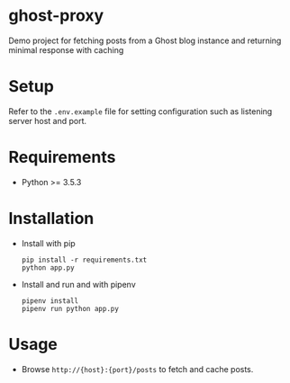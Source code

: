 # ghost-proxy
Demo project for fetching posts from a Ghost blog instance and returning minimal response with caching

# Setup
Refer to the `.env.example` file for setting configuration such as listening server host and port.

# Requirements
* Python >= 3.5.3

# Installation
* Install with pip
  ```
  pip install -r requirements.txt
  python app.py
  ```
* Install and run and with pipenv
  ```
  pipenv install
  pipenv run python app.py
  ```

# Usage
* Browse `http://{host}:{port}/posts` to fetch and cache posts.
